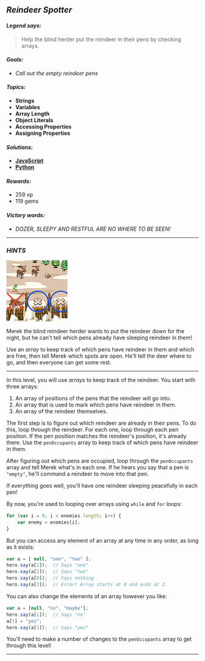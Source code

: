 ## _Reindeer Spotter_

#### _Legend says:_
> Help the blind herder put the reindeer in their pens by checking arrays.

#### _Goals:_
+ _Call out the empty reindeer pens_

#### _Topics:_
+ **Strings**
+ **Variables**
+ **Array Length**
+ **Object Literals**
+ **Accessing Properties**
+ **Assigning Properties**

#### _Solutions:_
+ **[JavaScript](raindeerWakeup.js)**
+ **[Python](raindeer_wakeup.py)**

#### _Rewards:_
+ 259 xp
+ 119 gems

#### _Victory words:_
+ _DOZER, SLEEPY AND RESTFUL ARE NO WHERE TO BE SEEN!_

___

### _HINTS_

![](img/reindeerspotter_intro_160.png)

Merek the blind reindeer herder wants to put the reindeer down for the night, but he can't tell which pens already have sleeping reindeer in them! 

Use an _array_ to keep track of which pens have reindeer in them and which are free, then tell Merek which spots are open. He'll tell the deer where to go, and then everyone can get some rest.

___

In this level, you will use _arrays_ to keep track of the reindeer. You start with three arrays:
1. An array of positions of the pens that the reindeer will go into.
2. An array that is used to mark which pens have reindeer in them.
3. An array of the reindeer themselves.

The first step is to figure out which reindeer are already in their pens. To do this, loop through the reindeer. For each one, loop through each pen position. If the pen position matches the reindeer's position, it's already there. Use the `penOccupants` array to keep track of which pens have reindeer in them.

After figuring out which pens are occupied, loop through the `penOccupants` array and tell Merek what's in each one. If he hears you say that a pen is `"empty"`, he'll command a reindeer to move into that pen.

If everything goes well, you'll have one reindeer sleeping peacefully in each pen!

By now, you're used to looping over arrays using `while` and `for` loops:

```javascript
for (var i = 0; i < enemies.length; i++) {
    var enemy = enemies[i];
}
```

But you can access any element of an array at any time in any order, as long as it exists:

```javascript
var a = [ null, "one", "two" ];
hero.say(a[1]);  // Says "one"
hero.say(a[2]);  // Says "two"
hero.say(a[0]);  // Says nothing
hero.say(a[3]);  // Error! Array starts at 0 and ends at 2.
```

You can also change the elements of an array however you like:

```javascript
var a = [null, "no", "maybe"];
hero.say(a[1]);  // Says "no"
a[1] = "yes";
hero.say(a[1]);  // Says "yes"
```

You'll need to make a number of changes to the `penOccupants` array to get through this level!

___
